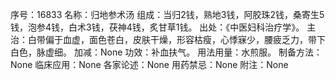 序号：16833
名称：归地参术汤
组成：当归2钱，熟地3钱，阿胶珠2钱，桑寄生5钱，泡参4钱，白术3钱，茯神4钱，炙甘草1钱。
出处：《中医妇科治疗学》。
主治：白带偏于血虚，面色苍白，皮肤干燥，形容枯瘦，心悸寐少，腰疲乏力，带下白色，脉虚细。
加减：None
功效：补血扶气。
用法用量：水煎服。
制备方法：None
临床应用：None
各家论述：None
用药禁忌：None
附注：None
